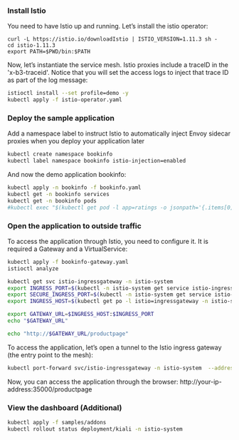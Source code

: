 ### Install Istio
You need to have Istio up and running. Let’s install the istio operator:

```
curl -L https://istio.io/downloadIstio | ISTIO_VERSION=1.11.3 sh -
cd istio-1.11.3 
export PATH=$PWD/bin:$PATH
```

Now, let’s instantiate the service mesh. Istio proxies include a traceID in the 'x-b3-traceid'. Notice that you will set the access logs to inject that trace ID as part of the log message:
```bash
istioctl install --set profile=demo -y
kubectl apply -f istio-operator.yaml
```

### Deploy the sample application
Add a namespace label to instruct Istio to automatically inject Envoy sidecar proxies when you deploy your application later
```bash
kubectl create namespace bookinfo
kubectl label namespace bookinfo istio-injection=enabled
```
And now the demo application bookinfo:
```bash
kubectl apply -n bookinfo -f bookinfo.yaml
kubectl get -n bookinfo services
kubectl get -n bookinfo pods
#kubectl exec "$(kubectl get pod -l app=ratings -o jsonpath='{.items[0].metadata.name}')" -c ratings -- curl -sS productpage:9080/productpage | grep -o "<title>.*</title>"
```
### Open the application to outside traffic
To access the application through Istio, you need to configure it. It is required a Gateway and a VirtualService:
```bash
kubectl apply -f bookinfo-gateway.yaml
istioctl analyze

kubectl get svc istio-ingressgateway -n istio-system
export INGRESS_PORT=$(kubectl -n istio-system get service istio-ingressgateway -o jsonpath='{.spec.ports[?(@.name=="http2")].nodePort}')
export SECURE_INGRESS_PORT=$(kubectl -n istio-system get service istio-ingressgateway -o jsonpath='{.spec.ports[?(@.name=="https")].nodePort}')
export INGRESS_HOST=$(kubectl get po -l istio=ingressgateway -n istio-system -o jsonpath='{.items[0].status.hostIP}')

export GATEWAY_URL=$INGRESS_HOST:$INGRESS_PORT
echo "$GATEWAY_URL"

echo "http://$GATEWAY_URL/productpage"
```

To access the application, let’s open a tunnel to the Istio ingress gateway (the entry point to the mesh):
```bash
kubectl port-forward svc/istio-ingressgateway -n istio-system  --address 0.0.0.0 35000:80
```
Now, you can access the application through the browser: http://your-ip-address:35000/productpage

### View the dashboard (Additional)

```bash
kubectl apply -f samples/addons
kubectl rollout status deployment/kiali -n istio-system

```